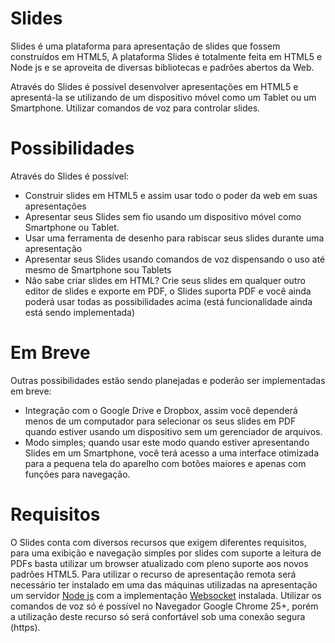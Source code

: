 Slides
====
Slides é uma plataforma para apresentação de slides que fossem construídos em HTML5, A plataforma Slides é totalmente feita em HTML5 e Node js e se aproveita de diversas bibliotecas e padrões abertos da Web.

Através do Slides é possível desenvolver apresentações em HTML5 e apresentá-la se utilizando de um dispositivo móvel como um Tablet ou um Smartphone. Utilizar comandos de voz para controlar slides.

Possibilidades
====
Através do Slides é possível:
* Construir slides em HTML5 e assim usar todo o poder da web em suas apresentações
* Apresentar seus Slides sem fio usando um dispositivo móvel como Smartphone ou Tablet.
* Usar uma ferramenta de desenho para rabiscar seus slides durante uma apresentação
* Apresentar seus Slides usando comandos de voz dispensando o uso até mesmo de Smartphone sou Tablets
* Não sabe criar slides em HTML? Crie seus slides em qualquer outro editor de slides e exporte em PDF, o Slides suporta PDF e você ainda poderá usar todas as possibilidades acima (está funcionalidade ainda está sendo implementada)

Em Breve
====
Outras possibilidades estão sendo planejadas e poderão ser implementadas em breve:
* Integração com o Google Drive e Dropbox, assim você dependerá menos de um computador para selecionar os seus slides em PDF quando estiver usando um dispositivo sem um gerenciador de arquivos.
* Modo simples; quando usar este modo quando estiver apresentando Slides em um Smartphone, você terá acesso a uma interface otimizada para a pequena tela do aparelho com botões maiores e apenas com funções para navegação.

Requisitos
====
O Slides conta com diversos recursos que exigem diferentes requisitos, para uma exibição e navegação simples por slides com suporte a leitura de PDFs basta utilizar um browser atualizado com pleno suporte aos novos padrões HTML5. Para utilizar o recurso de apresentação remota será necessário ter instalado em uma das máquinas utilizadas na apresentação um servidor [Node js](https://github.com/joyent/node) com a implementação [Websocket](https://github.com/Worlize/WebSocket-Node) instalada. Utilizar os comandos de voz só é possível no Navegador Google Chrome 25+, porém a utilização deste recurso só será confortável sob uma conexão segura (https).

